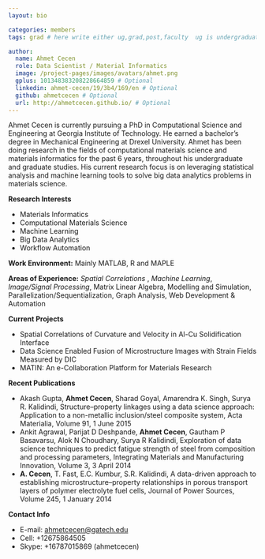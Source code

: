 ```yaml
---
layout: bio

categories: members
tags: grad # here write either ug,grad,post,faculty  ug is undergraduate, grad self explanatory, post is for post docs and visiting professors

author:
  name: Ahmet Cecen
  role: Data Scientist / Material Informatics 
  image: /project-pages/images/avatars/ahmet.png
  gplus: 101348383208228664859 # Optional
  linkedin: ahmet-cecen/19/3b4/169/en # Optional
  github: ahmetcecen # Optional
  url: http://ahmetcecen.github.io/ # Optional
---
```


Ahmet Cecen is currently pursuing a PhD in Computational Science and Engineering at Georgia Institute of Technology.  He earned a bachelor’s degree in Mechanical Engineering at Drexel University. Ahmet has been doing research in the fields of computational materials science and materials informatics for the past 6 years, throughout his undergraduate and graduate studies. His current research focus is on leveraging statistical analysis and machine learning tools to solve big data analytics problems in materials science.

**Research Interests**

* Materials Informatics
* Computational Materials Science
* Machine Learning
* Big Data Analytics
* Workflow Automation

**Work Environment:** Mainly MATLAB, R and MAPLE

**Areas of Experience:** *Spatial Correlations* , *Machine Learning*, *Image/Signal Processing*, Matrix Linear Algebra, Modelling and Simulation, Parallelization/Sequentialization, Graph Analysis, Web Development & Automation

**Current Projects**

* Spatial Correlations of Curvature and Velocity in Al-Cu Solidification Interface
* Data Science Enabled Fusion of Microstructure Images with Strain Fields Measured by DIC
* MATIN: An e-Collaboration Platform for Materials Research

**Recent Publications**

* Akash Gupta, **Ahmet Cecen**, Sharad Goyal, Amarendra K. Singh, Surya R. Kalidindi, Structure–property linkages using a data science approach: Application to a non-metallic inclusion/steel composite system, Acta Materialia, Volume 91, 1 June 2015
* Ankit Agrawal, Parijat D Deshpande, **Ahmet Cecen**, Gautham P Basavarsu, Alok N Choudhary, Surya R Kalidindi, Exploration of data science techniques to predict fatigue strength of steel from composition and processing parameters, Integrating Materials and Manufacturing Innovation, Volume 3, 3 April 2014
* **A. Cecen**, T. Fast, E.C. Kumbur, S.R. Kalidindi, A data-driven approach to establishing microstructure–property relationships in porous transport layers of polymer electrolyte fuel cells, Journal of Power Sources, Volume 245, 1 January 2014

**Contact Info**

* E-mail: ahmetcecen@gatech.edu
* Cell: +12675864505
* Skype: +16787015869 (ahmetcecen)
